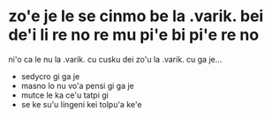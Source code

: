 # zo'e je le se cinmo be la .varik. bei de'i li re no re mu pi'e bi pi'e re no

ni'o ca le nu la .varik. cu cusku dei zo'u la .varik. cu ga je...

* sedycro gi ga je
* masno lo nu vo'a pensi gi ga je
* mutce le ka ce'u tatpi gi
* se ke su'u lingeni kei tolpu'a ke'e
